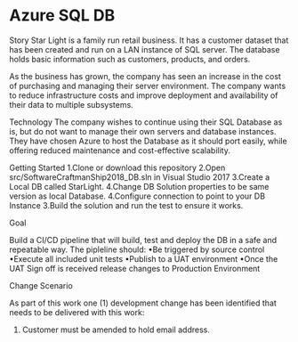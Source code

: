 # Azure SQL DB

Story
Star Light is a family run retail business. It has a customer dataset that has been created and run on a LAN instance of SQL server. The database holds basic information such as customers, products, and orders.

As the business has grown, the company has seen an increase in the cost of purchasing and managing their server environment. The company wants to reduce infrastructure costs and improve deployment and availability of their data to multiple subsystems.

Technology
The company wishes to continue using their SQL Database as is, but do not want to manage their own servers and database instances. They have chosen Azure to host the Database as it should port easily, while offering reduced maintenance and cost-effective scalability.

Getting Started
1.Clone or download this repository
2.Open src/SoftwareCraftmanShip2018_DB.sln in Visual Studio 2017
3.Create a Local DB called StarLight.
4.Change DB Solution properties to be same version as local Database.
4.Configure connection to point to your DB Instance
3.Build the solution and run the test to ensure it works.

Goal

Build a CI/CD pipeline that will build, test and deploy the DB in a safe and repeatable way. 
The pipleline should:
•Be triggered by source control
•Execute all included unit tests
•Publish to a UAT environment
•Once the UAT Sign off is received release changes to Production Environment

Change Scenario

As part of this work one (1) development change has been identified that needs to be delivered with this work:
1. Customer must be amended to hold email address. 

